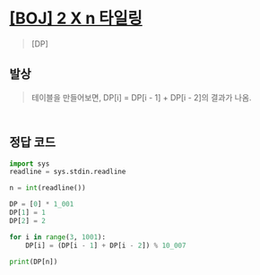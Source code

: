 # [[BOJ] 2 X n 타일링](https://www.acmicpc.net/problem/11726)

> [DP]

## 발상

> 테이블을 만들어보면, DP[i] = DP[i - 1] + DP[i - 2]의 결과가 나옴.

## <br>정답 코드

```python
import sys
readline = sys.stdin.readline

n = int(readline())

DP = [0] * 1_001
DP[1] = 1
DP[2] = 2

for i in range(3, 1001):
    DP[i] = (DP[i - 1] + DP[i - 2]) % 10_007

print(DP[n])
```
